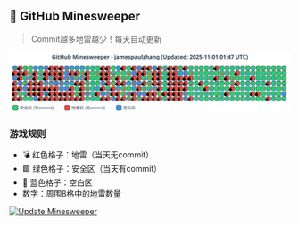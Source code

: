 ## 🧩 GitHub Minesweeper

> Commit越多地雷越少！每天自动更新

![GitHub Minesweeper](./minesweeper.svg)

### 游戏规则
- 💣 红色格子：地雷（当天无commit）
- 🟩 绿色格子：安全区（当天有commit）
- 🔵 蓝色格子：空白区
- 数字：周围8格中的地雷数量

[![Update Minesweeper](https://github.com/jamespaulzhang/jamespaulzhang/actions/workflows/update-minesweeper.yml/badge.svg)](https://github.com/jamespaulzhang/jamespaulzhang/actions)
